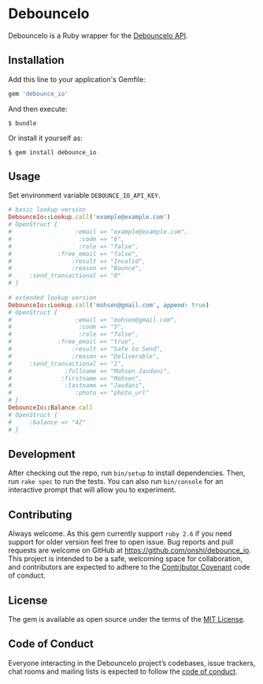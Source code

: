 # DebounceIo

DebounceIo is a Ruby wrapper for the [DebounceIo API](https://debounce.io/email-verification-api/).  

## Installation

Add this line to your application's Gemfile:

```ruby
gem 'debounce_io'
```

And then execute:

    $ bundle

Or install it yourself as:

    $ gem install debounce_io

## Usage

Set environment variable `DEBOUNCE_IO_API_KEY`.
```ruby
# basic lookup version
DebounceIo::Lookup.call('example@example.com')
# OpenStruct {
#                  :email => "example@example.com",
#                   :code => "6",
#                   :role => "false",
#             :free_email => "false",
#                 :result => "Invalid",
#                 :reason => "Bounce",
#     :send_transactional => "0"
# }
 
# extended lookup version
DebounceIo::Lookup.call('mohsen@gmail.com', append: true)
# OpenStruct {
#                  :email => "mohsen@gmail.com",
#                   :code => "5",
#                   :role => "false",
#             :free_email => "true",
#                 :result => "Safe to Send",
#                 :reason => "Deliverable",
#     :send_transactional => "1",
#               :fullname => "Mohsen Javdani",
#              :firstname => "Mohsen",
#               :lastname => "Javdani",
#                  :photo => "photo_url"
# }
DebounceIo::Balance.call
# OpenStruct {
#     :balance => "42"
# }
```

## Development

After checking out the repo, run `bin/setup` to install dependencies. Then, run `rake spec` to run the tests. You can also run `bin/console` for an interactive prompt that will allow you to experiment.

## Contributing

Always welcome. As this gem currently support `ruby 2.6` if you need support for older version feel free to open issue. Bug reports and pull requests are welcome on GitHub at https://github.com/onshi/debounce_io. This project is intended to be a safe, welcoming space for collaboration, and contributors are expected to adhere to the [Contributor Covenant](http://contributor-covenant.org) code of conduct.

## License

The gem is available as open source under the terms of the [MIT License](https://opensource.org/licenses/MIT).

## Code of Conduct

Everyone interacting in the DebounceIo project’s codebases, issue trackers, chat rooms and mailing lists is expected to follow the [code of conduct](https://github.com/onshi/debounce_io/blob/master/CODE_OF_CONDUCT.md).
